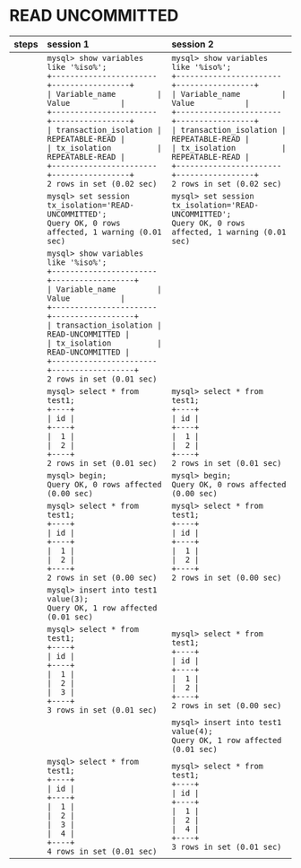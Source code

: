 # READ UNCOMMITTED

| steps | session 1                                                    | session 2                                                    |
| :---- | :----------------------------------------------------------- | :----------------------------------------------------------- |
|       | `mysql> show variables like '%iso%';` <br>  `+-----------------------+-----------------+` <br> `\| Variable_name         \| Value           \|` <br> `+-----------------------+-----------------+` <br> `\| transaction_isolation \| REPEATABLE-READ \|` <br> `\| tx_isolation          \| REPEATABLE-READ \|` <br> `+-----------------------+-----------------+` <br> `2 rows in set (0.02 sec)` | `mysql> show variables like '%iso%';` <br> `+-----------------------+-----------------+` <br> `\| Variable_name         \| Value           \|` <br> `+-----------------------+-----------------+` <br> `\| transaction_isolation \| REPEATABLE-READ \|` <br> `\| tx_isolation          \| REPEATABLE-READ \|` <br> `+-----------------------+-----------------+` <br> `2 rows in set (0.02 sec)` |
|       | `mysql> set session tx_isolation='READ-UNCOMMITTED';` <br> `Query OK, 0 rows affected, 1 warning (0.01 sec)` | `mysql> set session tx_isolation='READ-UNCOMMITTED';` <br> `Query OK, 0 rows affected, 1 warning (0.01 sec)` |
|       | `mysql> show variables like '%iso%';` <br> `+-----------------------+------------------+` <br>  `\| Variable_name         \| Value           \|` <br> `+-----------------------+------------------+` <br> `\| transaction_isolation \| READ-UNCOMMITTED \|` <br> `\| tx_isolation          \| READ-UNCOMMITTED \|` <br> `+-----------------------+------------------+` <br> `2 rows in set (0.01 sec)` |                                                              |
|       | `mysql> select * from test1;` <br> `+----+` <br> `\| id \|` <br> `+----+` <br> `\|  1 \|` <br> `\|  2 \|` <br> `+----+` <br> `2 rows in set (0.01 sec)` | `mysql> select * from test1;` <br> `+----+` <br> `\| id \|` <br> `+----+` <br> `\|  1 \|` <br> `\|  2 \|` <br> `+----+` <br> `2 rows in set (0.01 sec)` |
|       | `mysql> begin;` <br> `Query OK, 0 rows affected (0.00 sec)`  | `mysql> begin;` <br> `Query OK, 0 rows affected (0.00 sec)`  |
|       | `mysql> select * from test1;` <br> `+----+` <br> `\| id \|` <br> `+----+` <br> `\|  1 \|` <br> `\|  2 \|` <br> `+----+` <br> `2 rows in set (0.00 sec)` | `mysql> select * from test1;` <br> `+----+` <br> `\| id \|` <br> `+----+` <br> `\|  1 \|` <br> `\|  2 \|` <br> `+----+` <br> `2 rows in set (0.00 sec)` |
|       | `mysql> insert into test1 value(3);` <br> `Query OK, 1 row affected (0.01 sec)` |                                                              |
|       | `mysql> select * from test1;` <br> `+----+` <br> `\| id \|` <br> `+----+` <br> `\|  1 \|` <br> `\|  2 \|` <br> `\|  3 \|` <br> `+----+` <br> `3 rows in set (0.01 sec)` | `mysql> select * from test1;` <br> `+----+` <br> `\| id \|` <br> `+----+` <br> `\|  1 \|` <br> `\|  2 \|` <br> `+----+` <br> `2 rows in set (0.00 sec)` |
|       |                                                              | `mysql> insert into test1 value(4);` <br> `Query OK, 1 row affected (0.01 sec)` |
|       | `mysql> select * from test1;`<br>`+----+`<br>`\| id \|`<br>`+----+`<br>`\|  1 \|`<br>`\|  2 \|`<br>`\|  3 \|`<br>`\|  4 \|`<br>`+----+`<br>`4 rows in set (0.01 sec)` | `mysql> select * from test1;` <br> `+----+` <br> `\| id \|` <br> `+----+` <br> `\|  1 \|` <br> `\|  2 \|` <br> `\|  4 \|` <br> `+----+` <br> `3 rows in set (0.01 sec)` |

